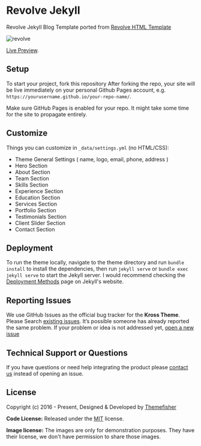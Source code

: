 # Revolve Jekyll

Revolve Jekyll Blog Template ported from [Revolve HTML Template](https://themefisher.com/products/revolve/)

![revolve](https://demo.themefisher.com/thumbnails/revolve-jekyll.png)

[Live Preview](http://demo.themefisher.com/revolve-jekyll/).

## Setup

To start your project, fork this repository
After forking the repo, your site will be live immediately on your personal Github Pages account, e.g. `https://yourusername.github.io/your-repo-name/`.

Make sure GitHub Pages is enabled for your repo. It might take some time for the site to propagate entirely.

## Customize

Things you can customize in `_data/settings.yml` (no HTML/CSS):

- Theme General Settings ( name, logo, email, phone, address )
- Hero Section
- About Section
- Team Section
- Skills Section
- Experience Section
- Education Section
- Services Section
- Portfolio Section
- Testimonials Section
- Client Slider Section
- Contact Section

## Deployment

To run the theme locally, navigate to the theme directory and run `bundle install` to install the dependencies, then run `jekyll serve` or `bundle exec jekyll serve` to start the Jekyll server.
I would recommend checking the [Deployment Methods](https://jekyllrb.com/docs/deployment-methods/) page on Jekyll's website.

## Reporting Issues

We use GitHub Issues as the official bug tracker for the **Kross Theme**. Please Search [existing issues](https://github.com/themefisher/revolve-jekyll/issues). It’s possible someone has already reported the same problem.
If your problem or idea is not addressed yet, [open a new issue](https://github.com/themefisher/revolve-jekyll/issues/new)

## Technical Support or Questions

If you have questions or need help integrating the product please [contact us](mailto:themefisher@gmail.com) instead of opening an issue.

<!-- licence -->
## License

Copyright (c) 2016 - Present, Designed & Developed by [Themefisher](https://themefisher.com)

**Code License:** Released under the [MIT](https://github.com/themefisher/revolve-jekyll/blob/main/LICENSE) license.

**Image license:** The images are only for demonstration purposes. They have their license, we don't have permission to share those images.
